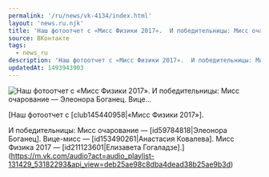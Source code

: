 ```yaml
---
permalink: '/ru/news/vk-4134/index.html'
layout: 'news.ru.njk'
title: 'Наш фотоотчет с «Мисс Физики 2017».  И победительницы: Мисс очарование — Элеонора Боганец. Вице…'
source: ВКонтакте
tags:
  - news_ru
description: 'Наш фотоотчет с «Мисс Физики 2017».  И победительницы: Мисс очарование — Элеонора Боганец. Вице…'
updatedAt: 1493943903
---
```

![Наш фотоотчет с «Мисс Физики 2017».  И победительницы: Мисс очарование — Элеонора Боганец. Вице…](https://sun9-64.userapi.com/impf/c637630/v637630075/3d839/QoS1sHwG3kY.jpg?size=512x512&quality=96&proxy=1&sign=78f0106029e090c8282f188bbe1dea0a&c_uniq_tag=rswCnCSV4C4IHfNBivKw_eISXAbwtArby3iNpAlcW5E&type=album)

[Наш фотоотчет с [club145440958|«Мисс Физики 2017»].

И победительницы:
Мисс очарование — [id59784818|Элеонора Боганец].
Вице-мисс — [id153490261|Анастасия Ковалева].
Мисс Физика 2017 — [id211123601|Елизавета Гогаладзе].](https://m.vk.com/audio?act=audio_playlist-131429_53182293&api_view=deb25ae98c8dba4dead38b25ae9b3d)
